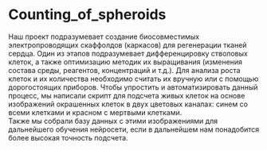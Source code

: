 # Counting_of_spheroids
Наш проект подразумевает создание биосовместимых электропроводящих скаффолдов (каркасов) для регенерации тканей сердца. Один из этапов подразумевает дифференцировку стволовых клеток, а также оптимизацию методик их выращивания (изменения состава среды, реагентов, концентраций и т.д.). Для анализа роста клеток и их количества необходимо считать их вручную или с помощью дорогостоящих приборов. Чтобы упростить и автоматизировать данный процесс, мы написали скрипт для подсчета живых клеток на основе изображений окрашенных клеток в двух цветовых каналах: синем со всеми клетками и красном с мертвыми клетками.<br>
Также мы собрали базу данных с этими изображениями для дальнейшего обучения нейросети, если в дальнейшем нам понадобится более высокая точность подсчета.
